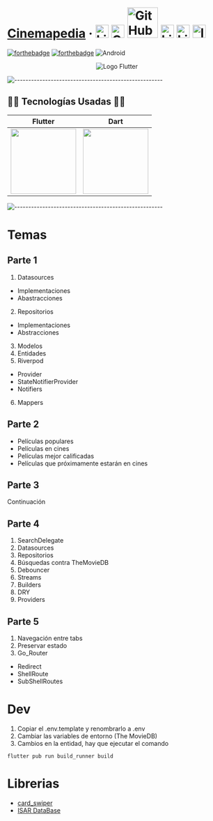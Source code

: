 #  [Cinemapedia](https://ionicframework.com/) &middot; [<img src="https://i.postimg.cc/wT4x8tWS/codepenblanco.png" alt="LinkedIn" class="footer-nav__link-image" height="30px" />](https://codepen.io/amarianjel/)   [<img src="https://i.postimg.cc/5NBMxTJX/github.png" alt="GitHub" class="footer-nav__link-image" height="30px" />](https://github.com/amarianjel)   [<img src="https://i.postimg.cc/1Xj3mL3G/github-Pages-blanco.png" alt="GitHub" class="footer-nav__link-image" height="70px" style="margin-bottom: -20px;"/>](https://amarianjel.github.io/Portfolio/)  [<img src="https://i.postimg.cc/J7BLFtdc/linkedin.png" alt="LinkedIn" class="footer-nav__link-image" height="30px" />](https://www.linkedin.com/in/amarianjel/)   [<img src="https://i.postimg.cc/1zqYRTyp/facebook.png" alt="LinkedIn" class="footer-nav__link-image" height="30px" />](https://www.facebook.com/Abraham13071993/)   [<img src="https://i.postimg.cc/sfJtqS4W/instagram.png" alt="Instagram" class="footer-nav__link-image" height="30px" />](https://www.instagram.com/abr_marianjel/)
[![forthebadge](https://img.shields.io/badge/Made%20with-Flutter%20and%20Dart-blue.svg)](https://flutter.dev/)
[![forthebadge](https://img.shields.io/badge/Made%20with-Dart-blue.svg)](https://dart.dev/)
![Android](https://img.shields.io/badge/Android-%F0%9F%93%B1-brightgreen)

<div>
  <p align="center">
    <img src="https://i.postimg.cc/KvT5XFzD/flutter-icon.png" alt="Logo Flutter">
  </p>
</div>

![-----------------------------------------------------](https://raw.githubusercontent.com/andreasbm/readme/master/assets/lines/rainbow.png)

## 👨‍💻 Tecnologías Usadas 👨‍💻
<table align="center">
  <thead>
    <tr>
      <th>Flutter</th>
      <th>Dart</th>
    </tr>
  </thead>
  <tbody>
    <tr>
      <td>
        <img src="https://i.postimg.cc/KvT5XFzD/flutter-icon.png" width="150px" />
      </td>
      <td>
        <img src="https://i.postimg.cc/tJkfQFq2/Dart-logo-icon.svg.png" width="150px" />
      </td>
    </tr>
  </tbody>
</table>

![-----------------------------------------------------](https://raw.githubusercontent.com/andreasbm/readme/master/assets/lines/rainbow.png)

# Temas
## Parte 1
1. Datasources
* Implementaciones
* Abastracciones
2. Repositorios
* Implementaciones
* Abstracciones
3. Modelos
4. Entidades
5. Riverpod
* Provider
* StateNotifierProvider
* Notifiers
6. Mappers

## Parte 2
* Películas populares
* Películas en cines
* Películas mejor calificadas
* Películas que próximamente estarán en cines

## Parte 3
Continuación

## Parte 4
1. SearchDelegate
2. Datasources
3. Repositorios
4. Búsquedas contra TheMovieDB
5. Debouncer
6. Streams
7. Builders
8. DRY
9. Providers

## Parte 5
1. Navegación entre tabs
2. Preservar estado
3. Go_Router
* Redirect
* ShellRoute
* SubShellRoutes



# Dev

1. Copiar el .env.template y renombrarlo a .env
2. Cambiar las variables de entorno (The MovieDB)
3. Cambios en la entidad, hay que ejecutar el comando
```
flutter pub run build_runner build
```

# Librerias
* [card_swiper](https://pub.dev/packages/card_swiper)
* [ISAR DataBase](https://isar.dev/es/tutorials/quickstart.html#_2-anota-las-clases)
